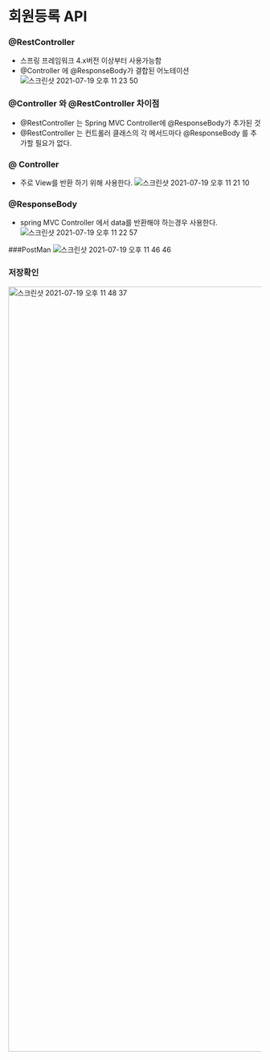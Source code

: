 # 회원등록 API

### @RestController
+ 스프링 프레임워크 4.x버전 이상부터 사용가능함
+ @Controller 에 @ResponseBody가 결합된 어노테이션
  ![스크린샷 2021-07-19 오후 11 23 50](https://user-images.githubusercontent.com/61412496/126175785-c4aa5124-1cca-49d0-ba65-cc5f7b9a19a7.png)

### @Controller 와 @RestController 차이점
+ @RestController 는 Spring MVC Controller에 @ResponseBody가 추가된 것
+ @RestController 는 컨트롤러 클래스의 각 메서드마다 @ResponseBody 를 추가할 필요가 없다.

### @ Controller
+ 주로 View를 반환 하기 위해 사용한다.
  ![스크린샷 2021-07-19 오후 11 21 10](https://user-images.githubusercontent.com/61412496/126175322-58516e2f-02a2-46bc-a18f-74f2e779a592.png)
### @ResponseBody
+ spring MVC Controller 에서 data를 반환해야 하는경우 사용한다.
  ![스크린샷 2021-07-19 오후 11 22 57](https://user-images.githubusercontent.com/61412496/126175618-a1e20786-6e68-4ad3-ad8a-23af257801f8.png)
  
###PostMan
![스크린샷 2021-07-19 오후 11 46 46](https://user-images.githubusercontent.com/61412496/126179231-013ac7d4-e917-4944-837b-e17d3d2320e6.png)
### 저장확인
<img width="1521" alt="스크린샷 2021-07-19 오후 11 48 37" src="https://user-images.githubusercontent.com/61412496/126179523-8aff85f9-81f8-4de4-9aee-27728c1bc8a9.png">